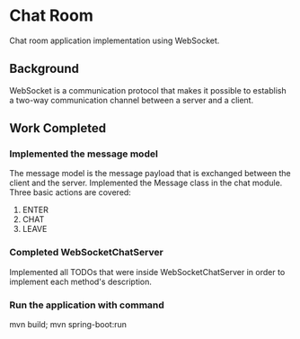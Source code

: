 # Chat Room
Chat room application implementation using WebSocket.

## Background
WebSocket is a communication protocol that makes it possible to establish a two-way communication channel between a
server and a client.

## Work Completed
### Implemented the message model
The message model is the message payload that is exchanged between the client and the server. Implemented the Message
class in the chat module.  Three basic actions are covered:
1. ENTER
2. CHAT
3. LEAVE

### Completed WebSocketChatServer
Implemented all TODOs that were inside WebSocketChatServer in order to implement each method's description.

### Run the application with command
mvn build; mvn spring-boot:run